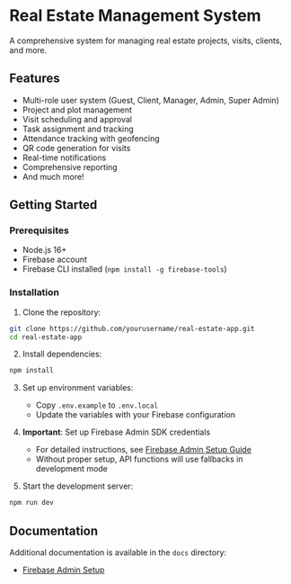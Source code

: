 # Real Estate Management System

A comprehensive system for managing real estate projects, visits, clients, and more.

## Features

- Multi-role user system (Guest, Client, Manager, Admin, Super Admin)
- Project and plot management
- Visit scheduling and approval
- Task assignment and tracking
- Attendance tracking with geofencing
- QR code generation for visits
- Real-time notifications
- Comprehensive reporting
- And much more!

## Getting Started

### Prerequisites

- Node.js 16+
- Firebase account
- Firebase CLI installed (`npm install -g firebase-tools`)

### Installation

1. Clone the repository:
```bash
git clone https://github.com/yourusername/real-estate-app.git
cd real-estate-app
```

2. Install dependencies:
```bash
npm install
```

3. Set up environment variables:
   - Copy `.env.example` to `.env.local`
   - Update the variables with your Firebase configuration

4. **Important**: Set up Firebase Admin SDK credentials
   - For detailed instructions, see [Firebase Admin Setup Guide](docs/firebase-admin-setup.md)
   - Without proper setup, API functions will use fallbacks in development mode

5. Start the development server:
```bash
npm run dev
```

## Documentation

Additional documentation is available in the `docs` directory:
- [Firebase Admin Setup](docs/firebase-admin-setup.md)


